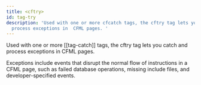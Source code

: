 ```yaml
---
title: <cftry>
id: tag-try
description: 'Used with one or more cfcatch tags, the cftry tag lets you catch and
  process exceptions in  CFML pages. '
---
```


Used with one or more [[tag-catch]] tags, the cftry tag lets you catch and process exceptions in  CFML pages. 

Exceptions include events that disrupt the normal flow of instructions in a CFML page, such as failed database operations, missing include files, and developer-specified events.
